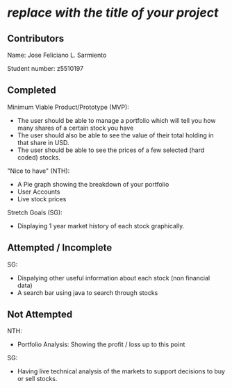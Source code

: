 # *replace with the title of your project*

## Contributors

Name: Jose Feliciano L. Sarmiento

Student number: z5510197

## Completed

Minimum Viable Product/Prototype (MVP):

* The user should be able to manage a portfolio which will tell you how many shares of a certain stock you have
* The user should also be able to see the value of their total holding in that share in USD.
* The user should be able to see the prices of a few selected (hard coded) stocks.


"Nice to have" (NTH):

* A Pie graph showing the breakdown of your portfolio
* User Accounts
* Live stock prices

Stretch Goals (SG):

* Displaying 1 year market history of each stock graphically.

## Attempted / Incomplete


SG:

 * Dispalying other useful information about each stock (non financial data)
 * A search bar using java to search through stocks

## Not Attempted



NTH:

* Portfolio Analysis: Showing the profit / loss up to this point

SG:

* Having live technical analysis of the markets to support decisions to buy or sell stocks.

